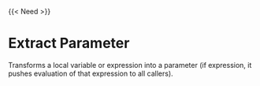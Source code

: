 {{< Need >}}

# Extract Parameter

Transforms a local variable or expression into a parameter (if expression, it pushes evaluation of that expression to all callers).
